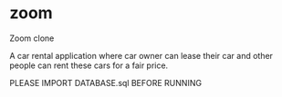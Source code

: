 # zoom

Zoom clone

A car rental application where car owner can lease their car and other people can rent these cars for a fair price.

PLEASE IMPORT DATABASE.sql BEFORE RUNNING
